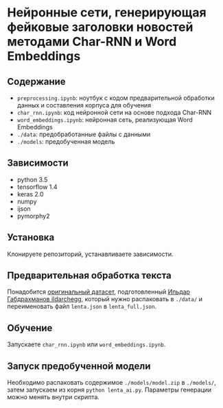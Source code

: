 # Нейронные сети, генерирующая фейковые заголовки новостей методами Char-RNN и Word Embeddings

## Содержание
* `preprocessing.ipynb`: ноутбук с кодом предварительной обработки данных и составления корпуса для обучения
* `char_rnn.ipynb`: код нейронной сети на основе подхода Char-RNN
* `word_embeddings.ipynb`: нейронная сеть, реализующая Word Embeddings
* `./data`: предобработанные файлы с данными
* `./models`: предобученная модель

## Зависимости
* python 3.5
* tensorflow 1.4
* keras 2.0
* numpy
* ijson
* pymorphy2

## Установка
Клонируете репозиторий, устанавливаете зависимости.

## Предварительная обработка текста
Понадобится [оригинальный датасет](https://drive.google.com/open?id=1NlFuOjOt0oQ9Mx70Z7ZvfOsB3-1fCALp), подготовленный [Ильдар Габдрахманов ildarchegg](https://habrahabr.ru/post/343838/), который нужно распаковать в `./data/` и переименовать файл `lenta.json` в `lenta_full.json`.

## Обучение
Запускаете `char_rnn.ipynb` или `word_embeddings.ipynb`.

## Запуск предобученной модели
Необходимо распаковать содержимое `./models/model.zip` в `./models/`, затем  запускаем из корня `python lenta_ai.py`. Параметры генерации можно менять внутри скрипта.
